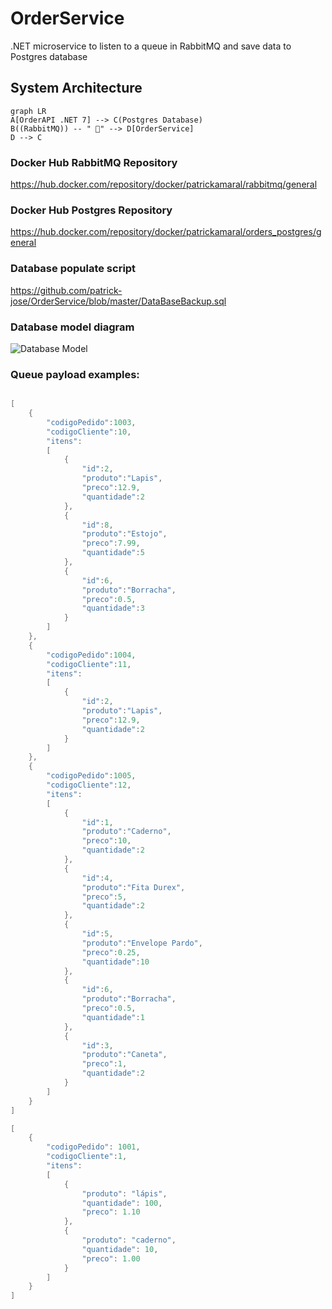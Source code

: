 # OrderService

.NET microservice to listen to a queue in RabbitMQ and save data to Postgres database

## System Architecture

```mermaid
graph LR
A[OrderAPI .NET 7] --> C(Postgres Database)
B((RabbitMQ)) -- " 📨" --> D[OrderService]
D --> C
```

### Docker Hub RabbitMQ Repository

https://hub.docker.com/repository/docker/patrickamaral/rabbitmq/general

### Docker Hub Postgres Repository
https://hub.docker.com/repository/docker/patrickamaral/orders_postgres/general

### Database populate script
https://github.com/patrick-jose/OrderService/blob/master/DataBaseBackup.sql

### Database model diagram
![Database Model](https://user-images.githubusercontent.com/21955255/221970585-fa950fc6-44ad-4ade-a0b7-5623fb5df484.png)

### Queue payload examples:
```go

[
	{
		"codigoPedido":1003,
		"codigoCliente":10,
		"itens":
		[
			{
				"id":2,
				"produto":"Lapis",
				"preco":12.9,
				"quantidade":2
			},
			{
				"id":8,
				"produto":"Estojo",
				"preco":7.99,
				"quantidade":5
			},
			{
				"id":6,
				"produto":"Borracha",
				"preco":0.5,
				"quantidade":3
			}
		]
	},
	{
		"codigoPedido":1004,
		"codigoCliente":11,
		"itens":
		[
			{
				"id":2,
				"produto":"Lapis",
				"preco":12.9,
				"quantidade":2
			}
		]
	},
	{
		"codigoPedido":1005,
		"codigoCliente":12,
		"itens":
		[
			{
				"id":1,
				"produto":"Caderno",
				"preco":10,
				"quantidade":2
			},
			{
				"id":4,
				"produto":"Fita Durex",
				"preco":5,
				"quantidade":2
			},
			{
				"id":5,
				"produto":"Envelope Pardo",
				"preco":0.25,
				"quantidade":10
			},
			{
				"id":6,
				"produto":"Borracha",
				"preco":0.5,
				"quantidade":1
			},
			{
				"id":3,
				"produto":"Caneta",
				"preco":1,
				"quantidade":2
			}
		]
	}
]

[
	{
		"codigoPedido": 1001,
		"codigoCliente":1,
		"itens": 
		[
			{
				"produto": "lápis",
				"quantidade": 100,
				"preco": 1.10
			},
			{
				"produto": "caderno",
				"quantidade": 10,
				"preco": 1.00
			}
		]
	}
]
```
